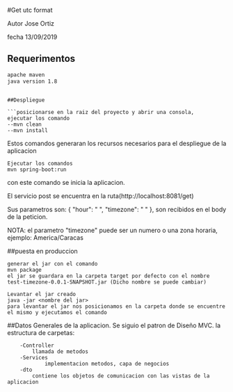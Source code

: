 #Get utc format

Autor Jose Ortiz

fecha 13/09/2019

## Requerimentos

```bash
apache maven
java version 1.8
```

  ```

##Despliegue

```posicionarse en la raiz del proyecto y abrir una consola, 
ejecutar los comando 
--mvn clean
--mvn install
```
Estos comandos generaran los recursos necesarios para el despliegue de la aplicacion

```
Ejecutar los comandos
mvn spring-boot:run
```
con este comando se inicia la aplicacion.

El servicio post se encuentra en la ruta(http://localhost:8081/get)

Sus parametros son: {
                    "hour": " ",
                    "timezone": " "
                    }, son recibidos en el body de la peticion.

NOTA: el parametro "timezone" puede ser un numero o una zona horaria, ejemplo: America/Caracas
                    

##puesta en produccion
```
generar el jar con el comando
mvn package
el jar se guardara en la carpeta target por defecto con el nombre test-timezone-0.0.1-SNAPSHOT.jar (Dicho nombre se puede cambiar)

Levantar el jar creado
java -jar <nombre del jar>
para levantar el jar nos posicionamos en la carpeta donde se encuentre el mismo y ejecutamos el comando
```

##Datos Generales de la aplicacion.
Se siguio el patron de Diseño MVC.
la estructura de carpetas:
```
    -Controller
        llamada de metodos
    -Services
            implementacion metodos, capa de negocios
    -dto
        contiene los objetos de comunicacion con las vistas de la aplicacion
   